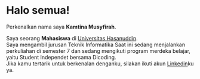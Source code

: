 # Halo semua! 

Perkenalkan nama saya **Kamtina Musyfirah**.

Saya seorang **Mahasiswa** di [Universitas Hasanuddin](https://unhas.ac.id/v2/).\
Saya mengambil jurusan Teknik Informatika 
Saat ini sedang menjalankan perkuliahan di semester 7 dan sedang mengikuti program merdeka belajar, yaitu Student Independet bersama Dicoding.\
Jika kamu tertarik untuk berkenalan denganku, silakan ikuti akun [Linkedin](https://www.linkedin.com/in/kamtina-m-664287141/)ku ya.

